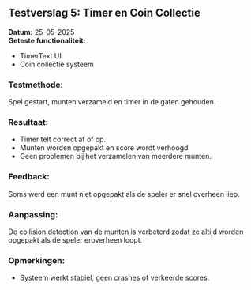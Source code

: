## Testverslag 5: Timer en Coin Collectie

**Datum:** 25-05-2025  
**Geteste functionaliteit:**
- TimerText UI
- Coin collectie systeem

### Testmethode:
Spel gestart, munten verzameld en timer in de gaten gehouden.

### Resultaat:
- Timer telt correct af of op.
- Munten worden opgepakt en score wordt verhoogd.
- Geen problemen bij het verzamelen van meerdere munten.

### Feedback:
Soms werd een munt niet opgepakt als de speler er snel overheen liep.

### Aanpassing:
De collision detection van de munten is verbeterd zodat ze altijd worden opgepakt als de speler eroverheen loopt.

### Opmerkingen:
- Systeem werkt stabiel, geen crashes of verkeerde scores.